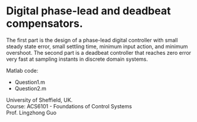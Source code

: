 # Digital phase-lead and deadbeat compensators.

The first part is the design of a phase-lead digital controller with small steady state error, small settling time, minimum input action, and minimum overshoot. The second part is a deadbeat controller that reaches zero error very fast at sampling instants in discrete domain systems.

Matlab code:
- Question1.m
- Question2.m

University of Sheffield, UK.     
Course: ACS6101 - Foundations of Control Systems    
Prof. Lingzhong Guo  